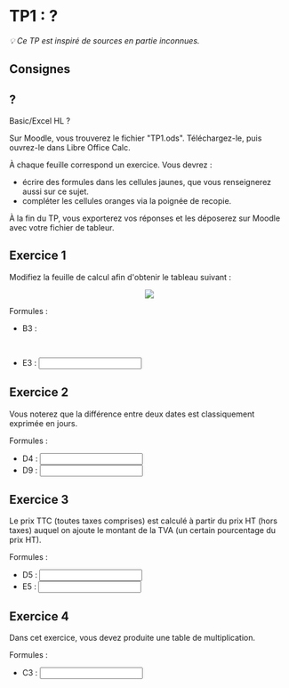 <!DOCTYPE html>
<html>
    <head>
        <title>TP1 (Tableur)</title>
        <link rel="stylesheet" href="./index.css">
        <script type="module" src="./index.js" defer></script>
    </head>
    <body>
        <header></header>
        <main>

# TP1 : ?

*💡 Ce TP est inspiré de sources en partie inconnues.*

## Consignes

<tp-consignes></tp-consignes>

## ?

<todo>Basic/Excel HL ?</todo>

Sur Moodle, vous trouverez le fichier "TP1.ods". Téléchargez-le, puis ouvrez-le dans Libre Office Calc.

À chaque feuille correspond un exercice. Vous devrez :
- écrire des formules dans les cellules jaunes, que vous renseignerez aussi sur ce sujet.
- compléter les cellules oranges via la poignée de recopie.

À la fin du TP, vous exporterez vos réponses et les déposerez sur Moodle avec votre fichier de tableur.

## Exercice 1

Modifiez la feuille de calcul afin d'obtenir le tableau suivant :

<center>
    <img src="./img/TP1.png"/>
</center>

Formules :
- B3 : <pre lang="excel" contenteditable></pre>
- E3 : <input/>

## Exercice 2

Vous noterez que la différence entre deux dates est classiquement exprimée en jours.

Formules :
- D4 : <input/>
- D9 : <input/>

## Exercice 3

Le prix TTC (toutes taxes comprises) est calculé à partir du prix HT (hors taxes) auquel on ajoute le montant de la TVA (un certain pourcentage du prix HT).

Formules :
- D5 : <input/>
- E5 : <input/>

## Exercice 4

Dans cet exercice, vous devez produite une table de multiplication.

Formules :
- C3 : <input/>


</main>
    </body>
</html>